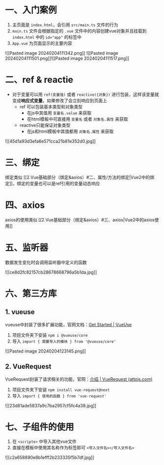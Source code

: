 # 一、入门案例

1. 主页面是 `index.html`，会引用 `src/main.ts` 文件的行为
2. `main.ts` 文件会根据指定的 `.vue` 文件中的内容创建vue对象并且挂载到 `index.html` 中的 `id="app"` 的标签中
3. `App.vue` 为页面显示的主要内容

![[Pasted image 20240204111342.png]]
![[Pasted image 20240204111501.png]]![[Pasted image 20240204111517.png]]

# 二、ref & reactie

* 对于变量可以用 `ref(变量值)` 或者 `reactive({对象})` 进行包装，这样该变量就变成**响应式变量**，如果修改了会立刻响应到页面上
	* ref 可以包装基本类型和对象类型
		* 在js中其值用 `变量名.value` 来获取
		* 在html模板中可直接用 `变量名` 或者 `对象名.属性` 来获取
	* reactive只能保证对象类型
		* 在js和html模板中其值都用 `对象名.属性` 来获取

![[45d1a93d3efa6e571cca21b81e352d0.jpg]]

# 三、绑定

绑定类似 [[2.Vue基础部分（绑定&axios）#二、属性/方法的绑定|Vue2中的绑定]]，绑定的变量也可以是ref引用的变量动态响应

# 四、axios

axios的使用类似 [[2.Vue基础部分（绑定&axios）#三、axios|Vue2中的axios使用]]

# 五、监听器

数据发生变化时会调用监听器中定义的函数

![[ce8d2fc82157cb28678668796a5b1da.jpg]]

# 六、第三方库

## 1. vueuse

vueuse中封装了很多扩展功能，官网文档：[Get Started | VueUse](https://vueuse.org/guide/)

1. 项目文件夹下安装 `npm i @vueuse/core`
2. 导入 `import { 需要导入的模块 } from '@vueuse/core'`

![[Pasted image 20240204123145.png]]

## 2. VueRequest

VueRequest封装了请求相关的功能，官网：[介绍 | VueRequest (attojs.com)](https://www.attojs.com/guide/introduction.html#%E4%B8%BA%E4%BB%80%E4%B9%88%E9%80%89%E6%8B%A9-vuerequest)

1. 项目文件夹下安装 `npm install vue-request@next`
2. 导入 `import { 使用的函数 } from 'vue-request'`

![[23d81ade5837a9c7ba2957cf5fc4a38.jpg]]

# 七、子组件的使用

1. 在 `<scripte>` 中导入其他vue文件
2. 直接在模板中使用其名称作为标签即可 `<导入文件名></导入文件名>`

![[c2a658890e8b1efff2b233335f5b7df.jpg]]